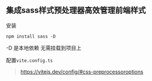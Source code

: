 ## 集成sass样式预处理器高效管理前端样式

安装

`npm install sass -D`  

-D 是本地依赖 无需挂载到项目上



配置`vite.config.ts`

> https://vitejs.dev/config/#css-preprocessoroptions









 
